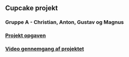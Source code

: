 ## Cupcake projekt

### Gruppe A - Christian, Anton, Gustav og Magnus


### 

### [Projekt opgaven]()

### [Video gennemgang af projektet](https://www.youtube.com/watch?v=WbyiXWV23iw)
